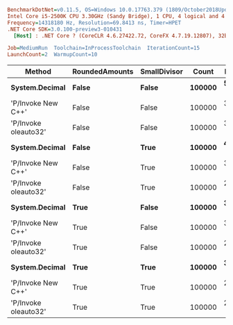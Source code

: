 ``` ini

BenchmarkDotNet=v0.11.5, OS=Windows 10.0.17763.379 (1809/October2018Update/Redstone5)
Intel Core i5-2500K CPU 3.30GHz (Sandy Bridge), 1 CPU, 4 logical and 4 physical cores
Frequency=14318180 Hz, Resolution=69.8413 ns, Timer=HPET
.NET Core SDK=3.0.100-preview3-010431
  [Host] : .NET Core ? (CoreCLR 4.6.27422.72, CoreFX 4.7.19.12807), 32bit RyuJIT

Job=MediumRun  Toolchain=InProcessToolchain  IterationCount=15  
LaunchCount=2  WarmupCount=10  

```
|               Method | RoundedAmounts | SmallDivisor |  Count |     Mean |     Error |    StdDev |   Median |
|--------------------- |--------------- |------------- |------- |---------:|----------:|----------:|---------:|
|       **System.Decimal** |          **False** |        **False** | **100000** | **50.44 ms** | **0.4111 ms** | **0.5763 ms** | **50.13 ms** |
|   &#39;P/Invoke New C++&#39; |          False |        False | 100000 | 36.76 ms | 0.0232 ms | 0.0309 ms | 36.77 ms |
| &#39;P/Invoke oleauto32&#39; |          False |        False | 100000 | 30.32 ms | 0.1128 ms | 0.1653 ms | 30.24 ms |
|       **System.Decimal** |          **False** |         **True** | **100000** | **45.56 ms** | **0.1850 ms** | **0.2712 ms** | **45.74 ms** |
|   &#39;P/Invoke New C++&#39; |          False |         True | 100000 | 34.41 ms | 0.1553 ms | 0.2276 ms | 34.41 ms |
| &#39;P/Invoke oleauto32&#39; |          False |         True | 100000 | 29.67 ms | 0.5067 ms | 0.7427 ms | 30.00 ms |
|       **System.Decimal** |           **True** |        **False** | **100000** | **37.42 ms** | **0.4805 ms** | **0.6736 ms** | **36.85 ms** |
|   &#39;P/Invoke New C++&#39; |           True |        False | 100000 | 32.89 ms | 0.2697 ms | 0.4037 ms | 32.77 ms |
| &#39;P/Invoke oleauto32&#39; |           True |        False | 100000 | 26.19 ms | 0.0530 ms | 0.0743 ms | 26.20 ms |
|       **System.Decimal** |           **True** |         **True** | **100000** | **32.62 ms** | **0.2810 ms** | **0.4206 ms** | **32.37 ms** |
|   &#39;P/Invoke New C++&#39; |           True |         True | 100000 | 29.92 ms | 0.2354 ms | 0.3301 ms | 29.86 ms |
| &#39;P/Invoke oleauto32&#39; |           True |         True | 100000 | 24.48 ms | 0.1400 ms | 0.2008 ms | 24.50 ms |
